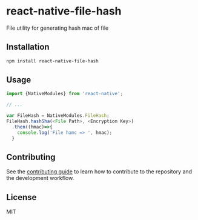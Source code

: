 # react-native-file-hash

File utility for generating hash mac of file

## Installation

```sh
npm install react-native-file-hash
```

## Usage

```js
import {NativeModules} from 'react-native';

// ...

var FileHash = NativeModules.FileHash;
FileHash.hashSha(<File Path>, <Encryption Key>)
  .then((hmac)=>{
    console.log('File hamc => ', hmac);
  }
```

## Contributing

See the [contributing guide](CONTRIBUTING.md) to learn how to contribute to the repository and the development workflow.

## License

MIT
